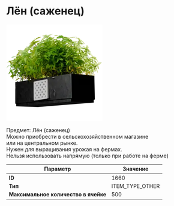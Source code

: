 # Лён (саженец)

![Item Image](../img/1660.webp?raw=true)

Предмет: Лён (саженец)<br>Можно приобрести в сельскохозяйственном магазине<br>или на центральном рынке.<br>Нужен для выращивания урожая на фермах.<br>Нельзя использовать напрямую (только при работе на ферме)


| Параметр | Значение |
|----------|----------|
| **ID** | 1660 |
| **Тип** | ITEM_TYPE_OTHER |
| **Максимальное количество в ячейке** | 500 |

